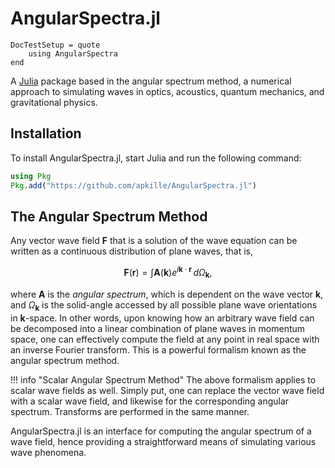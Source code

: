 # AngularSpectra.jl

```@meta
DocTestSetup = quote
    using AngularSpectra
end
```

A [Julia](https://julialang.org) package based in the angular spectrum method, a numerical approach to simulating waves in optics, acoustics, quantum mechanics, and gravitational physics.

## Installation

To install AngularSpectra.jl, start Julia and run the following command:

```julia
using Pkg
Pkg.add("https://github.com/apkille/AngularSpectra.jl")
```

## The Angular Spectrum Method

Any vector wave field $\mathbf{F}$ that is a solution of the wave equation can be written as a continuous distribution of plane waves, that is,

$$\mathbf{F}(\mathbf{r}) = \int \mathbf{A}(\mathbf{k}) e^{i\mathbf{k}\cdot \mathbf{r}} \,d\Omega_{\mathbf{k}},$$

where $\mathbf{A}$ is the *angular spectrum*, which is dependent on the wave vector $\mathbf{k}$, and $\Omega_{\mathbf{k}}$ is the solid-angle accessed by all possible plane wave orientations in $\mathbf{k}$-space. In other words, upon knowing how an arbitrary wave field can be decomposed into a linear combination of plane waves in momentum space, one can effectively compute the field at any point in real space with an inverse Fourier transform. This is a powerful formalism known as the angular spectrum method.

!!! info "Scalar Angular Spectrum Method"
    The above formalism applies to scalar wave fields as well. Simply put, one can replace the vector wave field with a scalar wave field, and likewise for the corresponding angular spectrum. Transforms are performed in the same manner.

AngularSpectra.jl is an interface for computing the angular spectrum of a wave field, hence providing a straightforward means of simulating various wave phenomena.